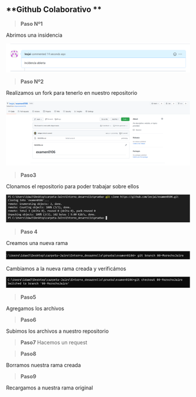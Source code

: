 ## **Github Colaborativo **

> **Paso Nº1**
 
Abrimos una insidencia

 ![](/00-img/incidencia-abierta.PNG)

> **Paso Nº2**

 Realizamos un fork para tenerlo en nuestro repositorio

 ![](/00-img/fork-realizado.PNG)

>**Paso3**

Clonamos el repositorio para poder trabajar sobre ellos

![](/00-img/git-clone.PNG)

>**Paso 4**

Creamos una nueva rama 

![](/00-img/CREAR-RAMA.PNG)

Cambiamos a la nueva rama creada y verificámos 

![](/00-img/saltar-rama.PNG)


>**Paso5**

Agregamos los archivos 

>**Paso6**

Subimos los archivos a nuestro repositorio

>**Paso7**
Hacemos un request 

>**Paso8**

Borramos nuestra rama creada

>**Paso9**

Recargamos a nuestra rama original